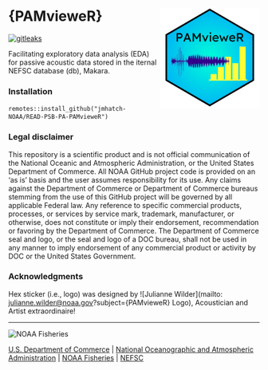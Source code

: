 # {PAMvieweR} <a href='https://jmhatch-noaa.github.io/READ-PSB-PA-PAMvieweR/'><img src='man/figures/logo.png' align="right" height="250" style="float:right; height:200px;"/></a>

[![gitleaks](https://github.com/jmhatch-NOAA/READ-PSB-PA-PAMvieweR/actions/workflows/secretScan.yml/badge.svg)](https://github.com/jmhatch-NOAA/READ-PSB-PA-PAMvieweR/actions/workflows/secretScan.yml)

Facilitating exploratory data analysis (EDA) for passive acoustic data stored in the iternal NEFSC database (db), Makara.

### Installation

``` 
remotes::install_github("jmhatch-NOAA/READ-PSB-PA-PAMvieweR")
```

### Legal disclaimer

This repository is a scientific product and is not official communication of the National Oceanic and Atmospheric Administration, or the United States Department of Commerce. All NOAA GitHub project code is provided on an ‘as is’ basis and the user assumes responsibility for its use. Any claims against the Department of Commerce or Department of Commerce bureaus stemming from the use of this GitHub project will be governed by all applicable Federal law. Any reference to specific commercial products, processes, or services by service mark, trademark, manufacturer, or otherwise, does not constitute or imply their endorsement, recommendation or favoring by the Department of Commerce. The Department of Commerce seal and logo, or the seal and logo of a DOC bureau, shall not be used in any manner to imply endorsement of any commercial product or activity by DOC or the United States Government.

### Acknowledgments

Hex sticker (i.e., logo) was designed by ![Julianne Wilder](mailto: julianne.wilder@noaa.gov?subject={PAMvieweR} Logo), Acoustician and Artist extraordinaire!

---

<img src="https://raw.githubusercontent.com/nmfs-fish-tools/nmfspalette/main/man/figures/noaa-fisheries-rgb-2line-horizontal-small.png" width="185" alt="NOAA Fisheries">

[U.S. Department of Commerce](https://www.commerce.gov/) | [National Oceanographic and Atmospheric Administration](https://www.noaa.gov) | [NOAA Fisheries](https://www.fisheries.noaa.gov/) | [NEFSC](https://www.fisheries.noaa.gov/about/northeast-fisheries-science-center)

